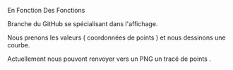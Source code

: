 En Fonction Des Fonctions

Branche du GitHub se spécialisant dans l'affichage.

Nous prenons les valeurs ( coordonnées de points ) et nous dessinons une courbe.

Actuellement nous pouvont renvoyer vers un PNG un tracé de points .

